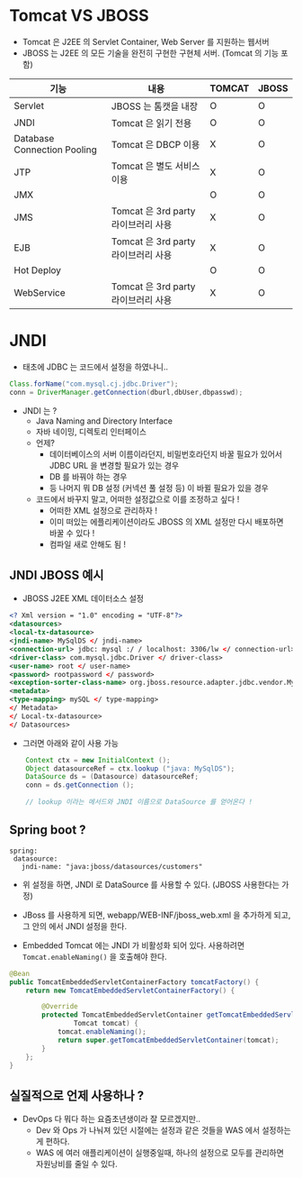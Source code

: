 # Tomcat VS JBOSS
- Tomcat 은 J2EE 의 Servlet Container, Web Server 를 지원하는 웹서버
- JBOSS 는 J2EE 의 모든 기술을 완전히 구현한 구현체 서버. (Tomcat 의 기능 포함)

|기능|내용|TOMCAT|JBOSS|
|------|---|---|---|
|Servlet|JBOSS 는 톰캣을 내장|O|O|
|JNDI|Tomcat 은 읽기 전용|O|O|
|Database Connection Pooling| Tomcat 은 DBCP 이용 |X|O|
|JTP|Tomcat 은 별도 서비스 이용|X|O|
|JMX| |O|O|
|JMS|Tomcat 은 3rd party 라이브러리 사용|X|O|
|EJB|Tomcat 은 3rd party 라이브러리 사용|X|O|
|Hot Deploy| |O|O|
|WebService|Tomcat 은 3rd party 라이브러리 사용|X|O|


# JNDI

- 태초에 JDBC 는 코드에서 설정을 하였나니..
```java
Class.forName("com.mysql.cj.jdbc.Driver");
conn = DriverManager.getConnection(dburl,dbUser,dbpasswd);
```
- JNDI 는 ?
    - Java Naming and Directory Interface
    - 자바 네이밍, 디렉토리 인터페이스
    - 언제?
        - 데이터베이스의 서버 이름이라던지, 비밀번호라던지 바꿀 필요가 있어서 JDBC URL 을 변경할 필요가 있는 경우
        - DB 를 바꿔야 하는 경우
        - 등 나머지 뭐 DB 설정 (커넥션 풀 설정 등) 이 바뀔 필요가 있을 경우
    - 코드에서 바꾸지 말고, 어떠한 설정값으로 이를 조정하고 싶다 !
        - 어떠한 XML 설정으로 관리하자 !
        - 이미 떠있는 에플리케이션이라도 JBOSS 의 XML 설정만 다시 배포하면 바꿀 수 있다 !
        - 컴파일 새로 안해도 됨 !

## JNDI JBOSS 예시
- JBOSS J2EE XML 데이터소스 설정
 ```xml
<? Xml version = "1.0" encoding = "UTF-8"?> 
<datasources> 
<local-tx-datasource> 
<jndi-name> MySqlDS </ jndi-name> 
<connection-url> jdbc: mysql :/ / localhost: 3306/lw </ connection-url> 
<driver-class> com.mysql.jdbc.Driver </ driver-class> 
<user-name> root </ user-name> 
<password> rootpassword </ password> 
<exception-sorter-class-name> org.jboss.resource.adapter.jdbc.vendor.MySQLExceptionSorter </ exception-sorter-class-name> 
<metadata> 
<type-mapping> mySQL </ type-mapping> 
</ Metadata> 
</ Local-tx-datasource> 
</ Datasources>
```
- 그러면 아래와 같이 사용 가능
```java
    Context ctx = new InitialContext (); 
    Object datasourceRef = ctx.lookup ("java: MySqlDS");
    DataSource ds = (Datasource) datasourceRef;
    conn = ds.getConnection ();
        
    // lookup 이라는 메서드와 JNDI 이름으로 DataSource 를 얻어온다 !
```

## Spring boot ?
 ```
 spring:
  datasource:
    jndi-name: "java:jboss/datasources/customers"
 ```
- 위 설정을 하면, JNDI 로 DataSource 를 사용할 수 있다. (JBOSS 사용한다는 가정)
- JBoss 를 사용하게 되면, webapp/WEB-INF/jboss_web.xml 을 추가하게 되고, 그 안의 <Context> 에서 JNDI 설정을 한다.


- Embedded Tomcat 에는 JNDI 가 비활성화 되어 있다. 사용하려면 `Tomcat.enableNaming()` 을 호출해야 한다.
```java
@Bean
public TomcatEmbeddedServletContainerFactory tomcatFactory() {
    return new TomcatEmbeddedServletContainerFactory() {

        @Override
        protected TomcatEmbeddedServletContainer getTomcatEmbeddedServletContainer(
                Tomcat tomcat) {
            tomcat.enableNaming();
            return super.getTomcatEmbeddedServletContainer(tomcat);
        }
    };
}
```


## 실질적으로 언제 사용하나 ?
- DevOps 다 뭐다 하는 요즘초년생이라 잘 모르겠지만..
    - Dev 와 Ops 가 나눠져 있던 시절에는 설정과 같은 것들을 WAS 에서 설정하는게 편하다.
    - WAS 에 여러 애플리케이션이 실행중일때, 하나의 설정으로 모두를 관리하면 자원낭비를 줄일 수 있다.